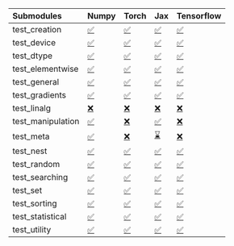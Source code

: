 | Submodules        | Numpy                                                                                                                           | Torch                                                                                                                           | Jax                                                                                                                             | Tensorflow                                                                                                                      |
|:------------------|:--------------------------------------------------------------------------------------------------------------------------------|:--------------------------------------------------------------------------------------------------------------------------------|:--------------------------------------------------------------------------------------------------------------------------------|:--------------------------------------------------------------------------------------------------------------------------------|
| test_creation     | <a href="https://github.com/unifyai/ivy/runs/7842675477?check_suite_focus=true" rel="noopener noreferrer" target="_blank">✅</a> | <a href="https://github.com/unifyai/ivy/runs/7842677238?check_suite_focus=true" rel="noopener noreferrer" target="_blank">✅</a> | <a href="https://github.com/unifyai/ivy/runs/7842678931?check_suite_focus=true" rel="noopener noreferrer" target="_blank">✅</a> | <a href="https://github.com/unifyai/ivy/runs/7842680411?check_suite_focus=true" rel="noopener noreferrer" target="_blank">✅</a> |
| test_device       | <a href="https://github.com/unifyai/ivy/runs/7842675589?check_suite_focus=true" rel="noopener noreferrer" target="_blank">✅</a> | <a href="https://github.com/unifyai/ivy/runs/7842677323?check_suite_focus=true" rel="noopener noreferrer" target="_blank">✅</a> | <a href="https://github.com/unifyai/ivy/runs/7842679050?check_suite_focus=true" rel="noopener noreferrer" target="_blank">✅</a> | <a href="https://github.com/unifyai/ivy/runs/7842680515?check_suite_focus=true" rel="noopener noreferrer" target="_blank">✅</a> |
| test_dtype        | <a href="https://github.com/unifyai/ivy/runs/7842675725?check_suite_focus=true" rel="noopener noreferrer" target="_blank">✅</a> | <a href="https://github.com/unifyai/ivy/runs/7842677421?check_suite_focus=true" rel="noopener noreferrer" target="_blank">✅</a> | <a href="https://github.com/unifyai/ivy/runs/7842679128?check_suite_focus=true" rel="noopener noreferrer" target="_blank">✅</a> | <a href="https://github.com/unifyai/ivy/runs/7842680626?check_suite_focus=true" rel="noopener noreferrer" target="_blank">✅</a> |
| test_elementwise  | <a href="https://github.com/unifyai/ivy/runs/7842675822?check_suite_focus=true" rel="noopener noreferrer" target="_blank">✅</a> | <a href="https://github.com/unifyai/ivy/runs/7842677529?check_suite_focus=true" rel="noopener noreferrer" target="_blank">✅</a> | <a href="https://github.com/unifyai/ivy/runs/7842679195?check_suite_focus=true" rel="noopener noreferrer" target="_blank">✅</a> | <a href="https://github.com/unifyai/ivy/runs/7842680710?check_suite_focus=true" rel="noopener noreferrer" target="_blank">✅</a> |
| test_general      | <a href="https://github.com/unifyai/ivy/runs/7842675945?check_suite_focus=true" rel="noopener noreferrer" target="_blank">✅</a> | <a href="https://github.com/unifyai/ivy/runs/7842677660?check_suite_focus=true" rel="noopener noreferrer" target="_blank">✅</a> | <a href="https://github.com/unifyai/ivy/runs/7842679283?check_suite_focus=true" rel="noopener noreferrer" target="_blank">✅</a> | <a href="https://github.com/unifyai/ivy/runs/7842680796?check_suite_focus=true" rel="noopener noreferrer" target="_blank">✅</a> |
| test_gradients    | <a href="https://github.com/unifyai/ivy/runs/7842676064?check_suite_focus=true" rel="noopener noreferrer" target="_blank">✅</a> | <a href="https://github.com/unifyai/ivy/runs/7842677785?check_suite_focus=true" rel="noopener noreferrer" target="_blank">✅</a> | <a href="https://github.com/unifyai/ivy/runs/7842679359?check_suite_focus=true" rel="noopener noreferrer" target="_blank">✅</a> | <a href="https://github.com/unifyai/ivy/runs/7842680869?check_suite_focus=true" rel="noopener noreferrer" target="_blank">✅</a> |
| test_linalg       | <a href="https://github.com/unifyai/ivy/runs/7842676198?check_suite_focus=true" rel="noopener noreferrer" target="_blank">❌</a> | <a href="https://github.com/unifyai/ivy/runs/7842677897?check_suite_focus=true" rel="noopener noreferrer" target="_blank">❌</a> | <a href="https://github.com/unifyai/ivy/runs/7842679469?check_suite_focus=true" rel="noopener noreferrer" target="_blank">❌</a> | <a href="https://github.com/unifyai/ivy/runs/7842680963?check_suite_focus=true" rel="noopener noreferrer" target="_blank">❌</a> |
| test_manipulation | <a href="https://github.com/unifyai/ivy/runs/7842676320?check_suite_focus=true" rel="noopener noreferrer" target="_blank">✅</a> | <a href="https://github.com/unifyai/ivy/runs/7842678003?check_suite_focus=true" rel="noopener noreferrer" target="_blank">❌</a> | <a href="https://github.com/unifyai/ivy/runs/7842679601?check_suite_focus=true" rel="noopener noreferrer" target="_blank">✅</a> | <a href="https://github.com/unifyai/ivy/runs/7842681047?check_suite_focus=true" rel="noopener noreferrer" target="_blank">❌</a> |
| test_meta         | <a href="https://github.com/unifyai/ivy/runs/7842676421?check_suite_focus=true" rel="noopener noreferrer" target="_blank">✅</a> | <a href="https://github.com/unifyai/ivy/runs/7842678089?check_suite_focus=true" rel="noopener noreferrer" target="_blank">❌</a> | <a href="https://github.com/unifyai/ivy/runs/7842679673?check_suite_focus=true" rel="noopener noreferrer" target="_blank">⌛</a> | <a href="https://github.com/unifyai/ivy/runs/7842681123?check_suite_focus=true" rel="noopener noreferrer" target="_blank">❌</a> |
| test_nest         | <a href="https://github.com/unifyai/ivy/runs/7842676526?check_suite_focus=true" rel="noopener noreferrer" target="_blank">✅</a> | <a href="https://github.com/unifyai/ivy/runs/7842678201?check_suite_focus=true" rel="noopener noreferrer" target="_blank">✅</a> | <a href="https://github.com/unifyai/ivy/runs/7842679759?check_suite_focus=true" rel="noopener noreferrer" target="_blank">✅</a> | <a href="https://github.com/unifyai/ivy/runs/7842681195?check_suite_focus=true" rel="noopener noreferrer" target="_blank">✅</a> |
| test_random       | <a href="https://github.com/unifyai/ivy/runs/7842676629?check_suite_focus=true" rel="noopener noreferrer" target="_blank">✅</a> | <a href="https://github.com/unifyai/ivy/runs/7842678328?check_suite_focus=true" rel="noopener noreferrer" target="_blank">✅</a> | <a href="https://github.com/unifyai/ivy/runs/7842679858?check_suite_focus=true" rel="noopener noreferrer" target="_blank">✅</a> | <a href="https://github.com/unifyai/ivy/runs/7842681270?check_suite_focus=true" rel="noopener noreferrer" target="_blank">✅</a> |
| test_searching    | <a href="https://github.com/unifyai/ivy/runs/7842676729?check_suite_focus=true" rel="noopener noreferrer" target="_blank">✅</a> | <a href="https://github.com/unifyai/ivy/runs/7842678444?check_suite_focus=true" rel="noopener noreferrer" target="_blank">✅</a> | <a href="https://github.com/unifyai/ivy/runs/7842679932?check_suite_focus=true" rel="noopener noreferrer" target="_blank">✅</a> | <a href="https://github.com/unifyai/ivy/runs/7842681384?check_suite_focus=true" rel="noopener noreferrer" target="_blank">✅</a> |
| test_set          | <a href="https://github.com/unifyai/ivy/runs/7842676831?check_suite_focus=true" rel="noopener noreferrer" target="_blank">✅</a> | <a href="https://github.com/unifyai/ivy/runs/7842678539?check_suite_focus=true" rel="noopener noreferrer" target="_blank">✅</a> | <a href="https://github.com/unifyai/ivy/runs/7842680009?check_suite_focus=true" rel="noopener noreferrer" target="_blank">✅</a> | <a href="https://github.com/unifyai/ivy/runs/7842681461?check_suite_focus=true" rel="noopener noreferrer" target="_blank">✅</a> |
| test_sorting      | <a href="https://github.com/unifyai/ivy/runs/7842676932?check_suite_focus=true" rel="noopener noreferrer" target="_blank">✅</a> | <a href="https://github.com/unifyai/ivy/runs/7842678624?check_suite_focus=true" rel="noopener noreferrer" target="_blank">✅</a> | <a href="https://github.com/unifyai/ivy/runs/7842680112?check_suite_focus=true" rel="noopener noreferrer" target="_blank">✅</a> | <a href="https://github.com/unifyai/ivy/runs/7842681546?check_suite_focus=true" rel="noopener noreferrer" target="_blank">✅</a> |
| test_statistical  | <a href="https://github.com/unifyai/ivy/runs/7842677027?check_suite_focus=true" rel="noopener noreferrer" target="_blank">✅</a> | <a href="https://github.com/unifyai/ivy/runs/7842678735?check_suite_focus=true" rel="noopener noreferrer" target="_blank">✅</a> | <a href="https://github.com/unifyai/ivy/runs/7842680208?check_suite_focus=true" rel="noopener noreferrer" target="_blank">✅</a> | <a href="https://github.com/unifyai/ivy/runs/7842681635?check_suite_focus=true" rel="noopener noreferrer" target="_blank">✅</a> |
| test_utility      | <a href="https://github.com/unifyai/ivy/runs/7842677126?check_suite_focus=true" rel="noopener noreferrer" target="_blank">✅</a> | <a href="https://github.com/unifyai/ivy/runs/7842678841?check_suite_focus=true" rel="noopener noreferrer" target="_blank">✅</a> | <a href="https://github.com/unifyai/ivy/runs/7842680307?check_suite_focus=true" rel="noopener noreferrer" target="_blank">✅</a> | <a href="https://github.com/unifyai/ivy/runs/7842681748?check_suite_focus=true" rel="noopener noreferrer" target="_blank">✅</a> |